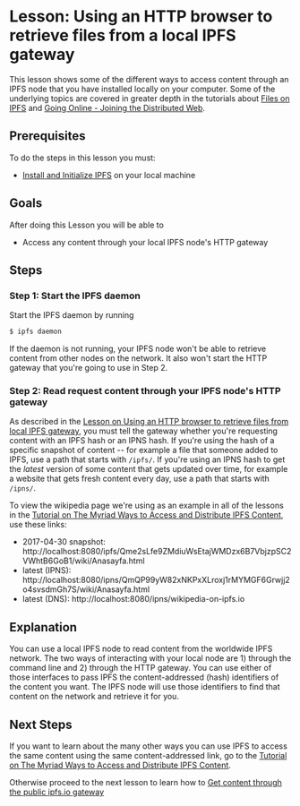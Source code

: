 # Lesson: Using an HTTP browser to retrieve files from a local IPFS gateway

This lesson shows some of the different ways to access content through an IPFS node that you have installed locally on your computer. Some of the underlying topics are covered in greater depth in the tutorials about [Files on IPFS](/files-on-ipfs/README.md) and [Going Online - Joining the Distributed Web](/going-online/README.md).

## Prerequisites
To do the steps in this lesson you must:
* [Install and Initialize IPFS](/install-ipfs/README.md) on your local machine

## Goals

After doing this Lesson you will be able to  
* Access any content through your local IPFS node's HTTP gateway

## Steps

### Step 1: Start the IPFS daemon

Start the IPFS daemon by running

```sh
$ ipfs daemon
```

If the daemon is not running, your IPFS node won't be able to retrieve content from other nodes on the network. It also won't start the HTTP gateway that you're going to use in Step 2.

### Step 2: Read request content through your IPFS node's HTTP gateway

As described in the [Lesson on Using an HTTP browser to retrieve files from local IPFS gateway](/classical-web/lessons/local-gateway.md), you must tell the gateway whether you're requesting content with an IPFS hash or an IPNS hash. If you're using the hash of a specific snapshot of content -- for example a file that someone added to IPFS, use a path that starts with `/ipfs/`. If you're using an IPNS hash to get the _latest_ version of some content that gets updated over time, for example a website that gets fresh content every day, use a path that starts with `/ipns/`.

To view the wikipedia page we're using as an example in all of the lessons in the [Tutorial on The Myriad Ways to Access and Distribute IPFS Content](/avenues-for-access/README.md), use these links:

- 2017-04-30 snapshot: http://localhost:8080/ipfs/Qme2sLfe9ZMdiuWsEtajWMDzx6B7VbjzpSC2VWhtB6GoB1/wiki/Anasayfa.html
- latest (IPNS): http://localhost:8080/ipns/QmQP99yW82xNKPxXLroxj1rMYMGF6Grwjj2o4svsdmGh7S/wiki/Anasayfa.html
- latest (DNS): http://localhost:8080/ipns/wikipedia-on-ipfs.io

## Explanation

You can use a local IPFS node to read content from the worldwide IPFS network. The two ways of interacting with your local node are 1) through the command line and 2) through the HTTP gateway. You can use either of those interfaces to pass IPFS the content-addressed (hash) identifiers of the content you want. The IPFS node will use those identifiers to find that content on the network and retrieve it for you.

## Next Steps

If you want to learn about the many other ways you can use IPFS to access the same content using the same content-addressed link, go to the [Tutorial on The Myriad Ways to Access and Distribute IPFS Content](/avenues-for-access/README.md).

Otherwise proceed to the next lesson to learn how to [Get content through the public ipfs.io gateway](/classical-web/lessons/public-gateways.md)
